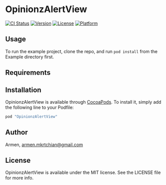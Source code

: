 # OpinionzAlertView

[![CI Status](http://img.shields.io/travis/Armen/OpinionzAlertView.svg?style=flat)](https://travis-ci.org/Armen/OpinionzAlertView)
[![Version](https://img.shields.io/cocoapods/v/OpinionzAlertView.svg?style=flat)](http://cocoapods.org/pods/OpinionzAlertView)
[![License](https://img.shields.io/cocoapods/l/OpinionzAlertView.svg?style=flat)](http://cocoapods.org/pods/OpinionzAlertView)
[![Platform](https://img.shields.io/cocoapods/p/OpinionzAlertView.svg?style=flat)](http://cocoapods.org/pods/OpinionzAlertView)

## Usage

To run the example project, clone the repo, and run `pod install` from the Example directory first.

## Requirements

## Installation

OpinionzAlertView is available through [CocoaPods](http://cocoapods.org). To install
it, simply add the following line to your Podfile:

```ruby
pod "OpinionzAlertView"
```

## Author

Armen, armen.mkrtchian@gmail.com

## License

OpinionzAlertView is available under the MIT license. See the LICENSE file for more info.

